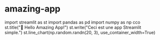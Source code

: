 # amazing-app
import streamlit as st
import pandas as pd
import numpy as np
cco
st.title("🎉 Hello Amazing App!")
st.write("Ceci est une app Streamlit simple.")
st.line_chart(np.random.randn(20, 3), use_container_width=True)

